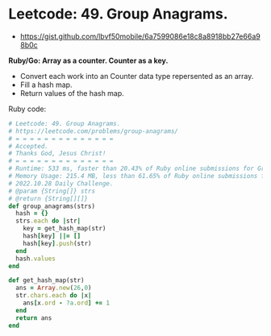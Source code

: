 # Leetcode: 49. Group Anagrams.

- https://gist.github.com/lbvf50mobile/6a7599086e18c8a8918bb27e66a98b0c

**Ruby/Go: Array as a counter. Counter as a key.**

- Convert each work into an Counter data type repersented as an array.
- Fill a hash map.
- Return values of the hash map.


Ruby code:
```Ruby
# Leetcode: 49. Group Anagrams.
# https://leetcode.com/problems/group-anagrams/
# = = = = = = = = = = = = = =
# Accepted.
# Thanks God, Jesus Christ!
# = = = = = = = = = = = = = =
# Runtime: 533 ms, faster than 20.43% of Ruby online submissions for Group Anagrams.
# Memory Usage: 215.4 MB, less than 61.65% of Ruby online submissions for Group Anagrams.
# 2022.10.28 Daily Challenge.
# @param {String[]} strs
# @return {String[][]}
def group_anagrams(strs)
  hash = {}
  strs.each do |str|
    key = get_hash_map(str)
    hash[key] ||= []
    hash[key].push(str)
  end
  hash.values
end

def get_hash_map(str)
  ans = Array.new(26,0)
  str.chars.each do |x|
    ans[x.ord - ?a.ord] += 1
  end
  return ans
end
```
